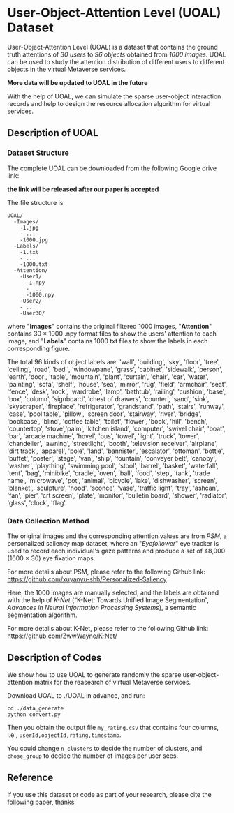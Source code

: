 # User-Object-Attention Level (UOAL) Dataset

User-Object-Attention Level (UOAL) is a dataset that contains the ground truth attentions of *30 users* to *96 objects* obtained from *1000 images*. UOAL can be used to study the attention distribution of different users to different objects in the virtual Metaverse services.

**More data will be updated to UOAL in the future**

With the help of UOAL, we can simulate the sparse user-object interaction records and help to design the resource allocation algorithm for virtual services.

## Description of UOAL

### Dataset Structure

The complete UOAL can be downloaded from the following Google drive link:

<!-- https://drive.google.com/drive/folders/1x8NIiA6gxxMBHPebEoxNAd1a7sHc7g_Y?usp=sharing -->
**the link will be released after our paper is accepted**

The file structure is
```
UOAL/
  -Images/
    -1.jpg
    - ...
    -1000.jpg
  -Labels/
    -1.txt
    - ...
    -1000.txt
  -Attention/
    -User1/
      -1.npy
      - ...
      -1000.npy
    -User2/
    - ...
    -User30/
```
where "**Images**" contains the original filtered 1000 images, "**Attention**" contains 30 × 1000 .npy format files to show the users' attention to each image, and "**Labels**" contains 1000 txt files to show the labels in each corresponding figure. 

The total 96 kinds of object labels are:
'wall', 'building', 'sky', 'floor', 'tree', 'ceiling', 'road', 'bed ',
        'windowpane', 'grass', 'cabinet', 'sidewalk', 'person', 'earth',
        'door', 'table', 'mountain', 'plant', 'curtain', 'chair', 'car',
        'water', 'painting', 'sofa', 'shelf', 'house', 'sea', 'mirror', 'rug',
        'field', 'armchair', 'seat', 'fence', 'desk', 'rock', 'wardrobe',
        'lamp', 'bathtub', 'railing', 'cushion', 'base', 'box', 'column',
        'signboard', 'chest of drawers', 'counter', 'sand', 'sink',
        'skyscraper', 'fireplace', 'refrigerator', 'grandstand', 'path',
        'stairs', 'runway', 'case', 'pool table', 'pillow', 'screen door',
        'stairway', 'river', 'bridge', 'bookcase', 'blind', 'coffee table',
        'toilet', 'flower', 'book', 'hill', 'bench', 'countertop', 'stove','palm', 
	'kitchen island', 'computer', 'swivel chair', 'boat', 'bar',
        'arcade machine', 'hovel', 'bus', 'towel', 'light', 'truck', 'tower',
        'chandelier', 'awning', 'streetlight', 'booth', 'television receiver',
        'airplane', 'dirt track', 'apparel', 'pole', 'land', 'bannister',
        'escalator', 'ottoman', 'bottle', 'buffet', 'poster', 'stage', 'van',
        'ship', 'fountain', 'conveyer belt', 'canopy', 'washer', 'plaything',
        'swimming pool', 'stool', 'barrel', 'basket', 'waterfall', 'tent',
        'bag', 'minibike', 'cradle', 'oven', 'ball', 'food', 'step', 'tank',
        'trade name', 'microwave', 'pot', 'animal', 'bicycle', 'lake',
        'dishwasher', 'screen', 'blanket', 'sculpture', 'hood', 'sconce',
        'vase', 'traffic light', 'tray', 'ashcan', 'fan', 'pier', 'crt screen',
        'plate', 'monitor', 'bulletin board', 'shower', 'radiator', 'glass',
        'clock', 'flag'

### Data Collection Method
The original images and the corresponding attention values are from *PSM*, a personalized saliency map dataset, where an "*Eyefollower*" eye tracker is used to record each individual's gaze patterns and produce a set of 48,000 (1600 × 30) eye fixation maps.

For more details about PSM, please refer to the following Github link:
https://github.com/xuyanyu-shh/Personalized-Saliency

Here, the 1000 images are manually selected, and the labels are obtained with the help of *K-Net* (“K-Net: Towards Unified Image Segmentation”, *Advances in Neural Information Processing Systems*), a semantic segmentation algorithm.

For more details about K-Net, please refer to the following Github link:
https://github.com/ZwwWayne/K-Net/

## Description of Codes

We show how to use UOAL to generate randomly the sparse user-object-attention matrix for the reasearch of virtual Metaverse services.

Download UOAL to ./UOAL in advance, and run:
```shell
cd ./data_generate
python convert.py  
```
Then you obtain the output file `my_rating.csv` that contains four columns, i.e.,  `userId,objectId,rating,timestamp`.

You could change `n_clusters` to decide the number of clusters, and `chose_group` to decide the number of images per user sees.




## Reference

If you use this dataset or code as part of your research, please cite the following paper, thanks


